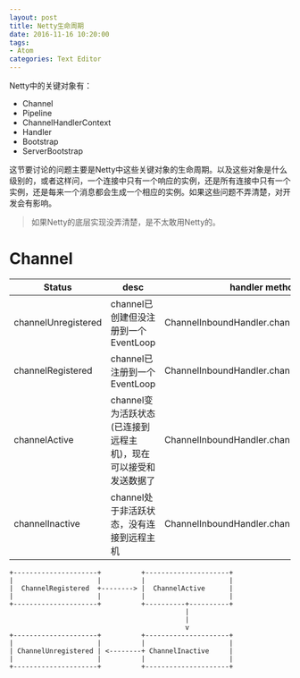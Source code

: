 ```yaml
---
layout: post
title: Netty生命周期
date: 2016-11-16 10:20:00
tags:
- Atom
categories: Text Editor
---
```


Netty中的关键对象有：
* Channel
* Pipeline
* ChannelHandlerContext
* Handler
* Bootstrap
* ServerBootstrap

这节要讨论的问题主要是Netty中这些关键对象的生命周期。以及这些对象是什么级别的，或者这样问，一个连接中只有一个响应的实例，还是所有连接中只有一个实例，还是每来一个消息都会生成一个相应的实例。如果这些问题不弄清楚，对开发会有影响。

> 如果Netty的底层实现没弄清楚，是不太敢用Netty的。


# Channel

|           Status        |                                  desc                              |                       handler method                |
| ----------------------- | ------------------------------------------------------------------ | --------------------------------------------------- |
| channelUnregistered     | channel已创建但没注册到一个EventLoop                                 | ChannelInboundHandler.channelUnregistered()         | 
| channelRegistered       | channel已注册到一个EventLoop                                        | ChannelInboundHandler.channelRegistered()           |
| channelActive           | channel变为活跃状态(已连接到远程主机)，现在可以接受和发送数据了         | ChannelInboundHandler.channelActive()               |
| channelInactive         | channel处于非活跃状态，没有连接到远程主机                             | ChannelInboundHandler.channelInactive()             |    


```text
+---------------------+          +---------------------+
|                     |          |                     |
|  ChannelRegistered  +--------> |  ChannelActive      |
|                     |          |                     |
+---------------------+          +----------+----------+
                                            |
                                            |
                                            v
+---------------------+          +---------------------+
|                     |          |                     |
| ChannelUnregistered | <--------+ ChannelInactive     |
|                     |          |                     |
+---------------------+          +---------------------+

```








